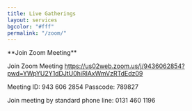 ```yaml
---
title: Live Gatherings
layout: services
bgcolor: "#fff"
permalink: "/zoom/"
---
```

<div class='row'>
<div class="col-lg-12 text-normal">
**Join Zoom Meeting**

Join Zoom Meeting
<a href='https://us02web.zoom.us/j/9436062854?pwd=YWpYU2Y1dDJtU0hiRlAxWmVzRTdEdz09'>https://us02web.zoom.us/j/9436062854?pwd=YWpYU2Y1dDJtU0hiRlAxWmVzRTdEdz09</a>

Meeting ID: 943 606 2854
Passcode: 789827


Join meeting by standard phone line: 0131 460 1196


<!--
**Alternatively, you can watch the zoom call below:**

<div class="video-container">
<iframe src="https://www.youtube.com/embed/QEJPE13GSL4" frameborder="0" allow="accelerometer; autoplay; encrypted-media; gyroscope; picture-in-picture" class="video" allowfullscreen></iframe>
</div>
-->

</div>
</div>